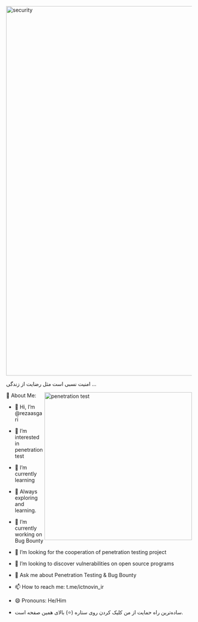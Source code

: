 <img align="center" alt="security" width = "1000"  src="https://pbs.twimg.com/profile_banners/1222045654907748359/1580193795/1080x360" >


امنیت نسبی است مثل رضایت از زندگی ...



<img align="right" alt="penetration test" width ="400" src="https://www.synacktiv.com/sites/default/files/2020-03/TEST-INTRUSION%252B.gif" >


💫 About Me:

- 👋 Hi, I’m @rezaasgari
- 👀 I’m interested in penetration test
- 🌱 I’m currently learning
- 🚀 Always exploring and learning.
- 🔭 I’m currently working on Bug Bounty
- 💞️ I’m looking for the cooperation of penetration testing project
- 🤝 I’m looking to discover vulnerabilities on open source programs
- 💬 Ask me about Penetration Testing & Bug Bounty
- 📫 How to reach me: t.me/ictnovin_ir
- 😄 Pronouns: He/Him



- ساده‌ترین راه حمایت از من کلیک کردن روی ستاره (⭐) بالای همین صفحه است.


<!---
rasgari/rasgari is a ✨ special ✨ repository because its `README.md` (this file) appears on your GitHub profile.
You can click the Preview link to take a look at your changes.
--->
